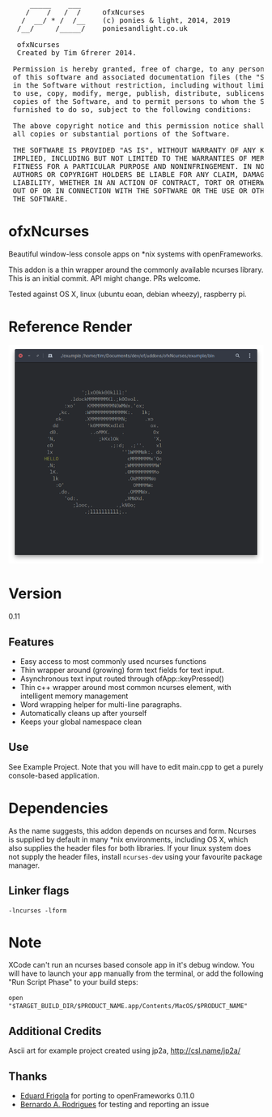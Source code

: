 <pre>
     _____    ___     
    /    /   /  /     ofxNcurses
   /  __/ * /  /__    (c) ponies & light, 2014, 2019
  /__/     /_____/    poniesandlight.co.uk

  ofxNcurses
  Created by Tim Gfrerer 2014.
  
 Permission is hereby granted, free of charge, to any person obtaining a copy
 of this software and associated documentation files (the "Software"), to deal
 in the Software without restriction, including without limitation the rights
 to use, copy, modify, merge, publish, distribute, sublicense, and/or sell
 copies of the Software, and to permit persons to whom the Software is
 furnished to do so, subject to the following conditions:
 
 The above copyright notice and this permission notice shall be included in
 all copies or substantial portions of the Software.
 
 THE SOFTWARE IS PROVIDED "AS IS", WITHOUT WARRANTY OF ANY KIND, EXPRESS OR
 IMPLIED, INCLUDING BUT NOT LIMITED TO THE WARRANTIES OF MERCHANTABILITY,
 FITNESS FOR A PARTICULAR PURPOSE AND NONINFRINGEMENT. IN NO EVENT SHALL THE
 AUTHORS OR COPYRIGHT HOLDERS BE LIABLE FOR ANY CLAIM, DAMAGES OR OTHER
 LIABILITY, WHETHER IN AN ACTION OF CONTRACT, TORT OR OTHERWISE, ARISING FROM,
 OUT OF OR IN CONNECTION WITH THE SOFTWARE OR THE USE OR OTHER DEALINGS IN
 THE SOFTWARE.
</pre>

# ofxNcurses

Beautiful window-less console apps on *nix systems with openFrameworks. 

This addon is a thin wrapper around the commonly available ncurses 
library. This is an initial commit. API might change. PRs welcome.

Tested against OS X, linux (ubuntu eoan, debian wheezy), raspberry pi.

# Reference Render

![image](screenshot.png)

# Version

0.11

## Features

* Easy access to most commonly used ncurses functions
* Thin wrapper around (growing) form text fields for text input.
* Asynchronous text input routed through ofApp::keyPressed()
* Thin c++ wrapper around most common ncurses element, with intelligent memory management
* Word wrapping helper for multi-line paragraphs.
* Automatically cleans up after yourself
* Keeps your global namespace clean


## Use

See Example Project. Note that you will have to edit main.cpp to get a purely console-based application.

# Dependencies 

As the name suggests, this addon depends on ncurses and form. Ncurses is supplied by default in many *nix environments, including OS X, which also supplies the header files for both libraries. If your linux system does not supply the header files, install ```ncurses-dev``` using your favourite package manager.

## Linker flags

	-lncurses -lform

# Note

XCode can't run an ncurses based console app in it's debug window. You will have to launch your app manually from the terminal, or add the following "Run Script Phase" to your build steps:

	open "$TARGET_BUILD_DIR/$PRODUCT_NAME.app/Contents/MacOS/$PRODUCT_NAME"


## Additional Credits 

Ascii art for example project created using jp2a, http://csl.name/jp2a/

## Thanks 

* [Eduard Frigola](https://github.com/eduardfrigola) for porting to openFrameworks 0.11.0
* [Bernardo A. Rodrigues](https://github.com/bernardoaraujor) for testing and reporting an issue

